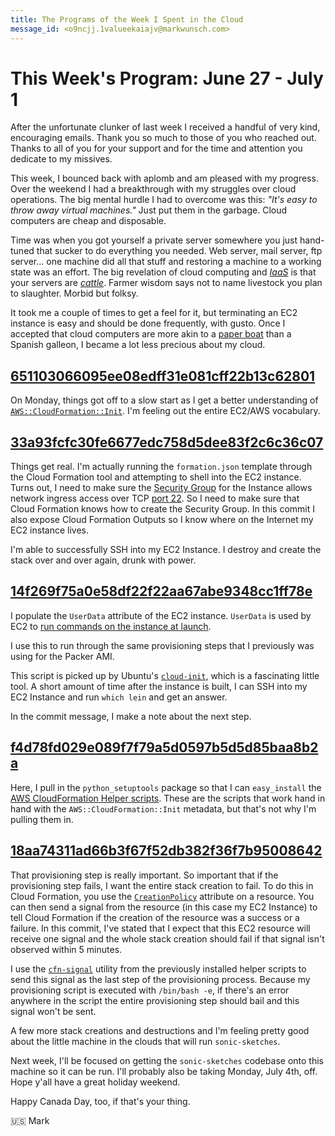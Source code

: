 ```yaml
---
title: The Programs of the Week I Spent in the Cloud
message_id: <o9ncjj.1valueekaiajv@markwunsch.com>
---
```


This Week's Program: June 27 - July 1
=====================================

After the unfortunate clunker of last week I received a handful of
very kind, encouraging emails. Thank you so much to those of you who
reached out. Thanks to all of you for your support and for the time
and attention you dedicate to my missives.

This week, I bounced back with aplomb and am pleased with my
progress. Over the weekend I had a breakthrough with my struggles over
cloud operations. The big mental hurdle I had to overcome was this:
_"It's easy to throw away virtual machines."_ Just put them in the
garbage. Cloud computers are cheap and disposable.

Time was when you got yourself a private server somewhere you just
hand-tuned that sucker to do everything you needed. Web server, mail
server, ftp server… one machine did all that stuff and restoring a
machine to a working state was an effort. The big revelation of cloud
computing and [_IaaS_][iaas] is that your servers are
[_cattle_][cattle]. Farmer wisdom says not to name livestock you plan
to slaughter. Morbid but folksy.

It took me a couple of times to get a feel for it, but terminating an
EC2 instance is easy and should be done frequently, with gusto. Once I
accepted that cloud computers are more akin to a
[paper boat](http://www.wikihow.com/Make-a-Paper-Boat) than a Spanish
galleon, I became a lot less precious about my cloud.

## [651103066095ee08edff31e081cff22b13c62801][cfinit]

On Monday, things got off to a slow start as I get a better
understanding of
[`AWS::CloudFormation::Init`][cloudformation-init]. I'm feeling out
the entire EC2/AWS vocabulary.

## [33a93fcfc30fe6677edc758d5dee83f2c6c36c07][securitygroup]

Things get real. I'm actually running the `formation.json` template
through the Cloud Formation tool and attempting to shell into the EC2
instance. Turns out, I need to make sure the
[Security Group](http://docs.aws.amazon.com/AWSEC2/latest/UserGuide/using-network-security.html)
for the Instance allows network ingress access over TCP
[port 22](https://en.wikipedia.org/wiki/List_of_TCP_and_UDP_port_numbers#Well-known_ports). So
I need to make sure that Cloud Formation knows how to create the
Security Group. In this commit I also expose Cloud Formation Outputs
so I know where on the Internet my EC2 instance lives.

I'm able to successfully SSH into my EC2 Instance. I destroy and
create the stack over and over again, drunk with power.

## [14f269f75a0e58df22f22aa67abe9348cc1ff78e][userdata]

I populate the `UserData` attribute of the EC2 instance. `UserData` is
used by EC2 to
[run commands on the instance at launch](http://docs.aws.amazon.com/AWSEC2/latest/UserGuide/user-data.html).

I use this to run through the same provisioning steps that I
previously was using for the Packer AMI.

This script is picked up by Ubuntu's
[`cloud-init`](https://help.ubuntu.com/community/CloudInit), which is
a fascinating little tool. A short amount of time after the instance
is built, I can SSH into my EC2 Instance and run `which lein` and get
an answer.

In the commit message, I make a note about the next step.

## [f4d78fd029e089f7f79a5d0597b5d5d85baa8b2a][aws-cfn-bootstrap]

Here, I pull in the `python_setuptools` package so that I can
`easy_install` the
[AWS CloudFormation Helper scripts][cfn-helper-scripts]. These are
the scripts that work hand in hand with the
`AWS::CloudFormation::Init` metadata, but that's not why I'm pulling
them in.

## [18aa74311ad66b3f67f52db382f36f7b95008642][creationpolicy]

That provisioning step is really important. So important that if the
provisioning step fails, I want the entire stack creation to fail. To
do this in Cloud Formation, you use the
[`CreationPolicy`](http://docs.aws.amazon.com/AWSCloudFormation/latest/UserGuide/aws-attribute-creationpolicy.html)
attribute on a resource. You can then send a signal from the resource
(in this case my EC2 Instance) to tell Cloud Formation if the creation
of the resource was a success or a failure. In this commit, I've
stated that I expect that this EC2 resource will receive one signal
and the whole stack creation should fail if that signal isn't observed
within 5 minutes.

I use the [`cfn-signal`][cfn-signal] utility from the previously
installed helper scripts to send this signal as the last step of the
provisioning process. Because my provisioning script is executed with
`/bin/bash -e`, if there's an error anywhere in the script the entire
provisioning step should bail and this signal won't be sent.

A few more stack creations and destructions and I'm feeling pretty
good about the little machine in the clouds that will run
`sonic-sketches`.

Next week, I'll be focused on getting the `sonic-sketches` codebase
onto this machine so it can be run. I'll probably also be taking
Monday, July 4th, off. Hope y'all have a great holiday weekend.

Happy Canada Day, too, if that's your thing.

🇺🇸 Mark


[cattle]: https://blog.engineyard.com/2014/pets-vs-cattle

[iaas]: https://en.wikipedia.org/wiki/Cloud_computing#Infrastructure_as_a_service_.28IaaS.29

[cfinit]: https://github.com/mwunsch/sonic-sketches/commit/651103066095ee08edff31e081cff22b13c62801

[cloudformation-init]: http://docs.aws.amazon.com/AWSCloudFormation/latest/UserGuide/aws-resource-init.html

[securitygroup]: https://github.com/mwunsch/sonic-sketches/commit/33a93fcfc30fe6677edc758d5dee83f2c6c36c07

[userdata]: https://github.com/mwunsch/sonic-sketches/commit/14f269f75a0e58df22f22aa67abe9348cc1ff78e

[aws-cfn-bootstrap]: https://github.com/mwunsch/sonic-sketches/commit/f4d78fd029e089f7f79a5d0597b5d5d85baa8b2a

[cfn-helper-scripts]: http://docs.aws.amazon.com/AWSCloudFormation/latest/UserGuide/cfn-helper-scripts-reference.html

[creationpolicy]: https://github.com/mwunsch/sonic-sketches/commit/18aa74311ad66b3f67f52db382f36f7b95008642

[cfn-signal]: http://docs.aws.amazon.com/AWSCloudFormation/latest/UserGuide/cfn-signal.html

